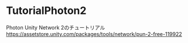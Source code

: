 # TutorialPhoton2

Photon Unity Network 2のチュートリアル
https://assetstore.unity.com/packages/tools/network/pun-2-free-119922